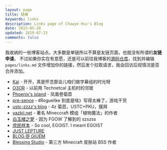 ```yaml
---
layout: page
title: 链接
keywords: links
description: Links page of Chawye Hsu's Blog
date: 2015-05-20
updated: 2019-07-23
comments: false
---
```


我收纳的一些博客站点。大多数是单链所以不算是友链页面，也就没有所谓的**友链申请**。
不过如果你实在有意愿，还是可以前往我博客的[源码仓库]，找到并编辑 `pages/links.md`
文件增加你的链接，然后发个拉取请求，我会回访后视情况是否合并添加。

 - [Kai](https://kclu.net) - 开开，真是怀念那会儿咱们做字幕组的时光呀
 - [O3OR](http://o3or.com) - 以前用 Technetcal 主机时的邻居
 - [Phoenix's island](https://blog.phoenixlzx.com) - 凤凰卷菊苣
 - [pre-sence](http://pre-sence.com) - 《Roguelike 到底是啥》写得太棒了，游戏干货
 - [ustc-zzzz's blog](http://blog.ustc-zzzz.net) - 4z 菊苣，USTC+PKU，膜拜
 - [vazkii.net](https://vazkii.net) - 著名 Mineccraft 模组「植物魔法」的作者
 - [白玉楼之梦](http://blog.hakugyokurou.net) - 因为 FGOW 了解到的 szszss
 - [庶民样本](https://egoist.moe) - So cool, EGOIST. I meant EGOIST
 - [JUST LEPTURE](https://lepture.com)
 - [BLOG @ GIUEM](https://www.giuem.com)
 - [Blessing Studio](https://blessing.studio) - 第三方 Minecraft 皮肤站 BSS 作者

[源码仓库]: https://github.com/h404bi/www.h404bi.com

